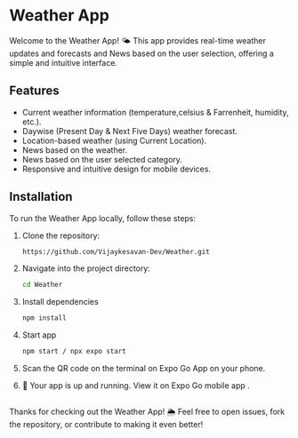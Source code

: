 # Weather App

Welcome to the Weather App! 🌤️ This app provides real-time weather updates and forecasts and News based on the user selection, offering a simple and intuitive interface.

## Features

- Current weather information (temperature,celsius & Farrenheit,  humidity, etc.).
- Daywise (Present Day & Next Five Days) weather forecast.
- Location-based weather (using Current Location).
- News based on the weather.
- News based on the user selected category.
- Responsive and intuitive design for mobile devices.
  

## Installation

To run the Weather App locally, follow these steps:

1. Clone the repository:

   ```sh
   https://github.com/Vijaykesavan-Dev/Weather.git
   ```

2. Navigate into the project directory:

   ```sh
   cd Weather
   ```

3. Install dependencies

    ```sh
    npm install
    ```

4. Start app

   ```sh
   npm start / npx expo start
   ```

5. Scan the QR code on the terminal on Expo Go App on your phone.
6. 🎉 Your app is up and running. View it on Expo Go mobile app .


##

Thanks for checking out the Weather App! 🌦️ Feel free to open issues, fork the repository, or contribute to making it even better!
